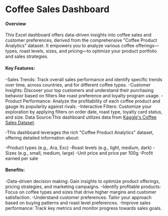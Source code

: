 # Coffee Sales Dashboard
#### Overview

This Excel dashboard offers data-driven insights into coffee sales and customer preferences, derived from the comprehensive "Coffee Product Analytics" dataset. It empowers you to analyze various coffee offerings—types, roast levels, sizes, and pricing—to optimize your product portfolio and sales strategies.

#### Key Features:

-Sales Trends: Track overall sales performance and identify specific trends over time, across countries, and for different coffee types.
-Customer Insights: Discover your top customers and understand their purchasing behavior based on filters like roast preference and loyalty program usage.
-Product Performance: Analyze the profitability of each coffee product and gauge its popularity against rivals.
-Interactive Filters: Customize your exploration by applying filters on order date, roast type, loyalty card status, and size.
Data Source:This dashboard utilizes data from [Kaggle's Coffee Sales Dataset](https://www.kaggle.com/datasets/mohammadkaiftahir/coffee-orders-data).

-This dashboard leverages the rich "Coffee Product Analytics" dataset, offering detailed information about:

-Product types (e.g., Ara, Exc)
-Roast levels (e.g., light, medium, dark)
-Sizes (e.g., small, medium, large)
-Unit price and price per 100g
-Profit earned per sale

#### Benefits:

-Data-driven decision making: Gain insights to optimize product offerings, pricing strategies, and marketing campaigns.
-Identify profitable products: Focus on coffee types and sizes that drive higher margins and customer satisfaction.
-Understand customer preferences: Tailor your approach based on buying patterns and roast level preferences.
-Improve sales performance: Track key metrics and monitor progress towards sales goals.

